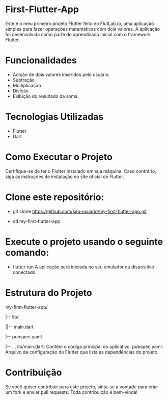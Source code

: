 # First-Flutter-App

Este é o meu primeiro projeto Flutter feito no FlutLab.io, uma aplicação simples para fazer operações matemáticas com dois valores. A aplicação foi desenvolvida como parte do aprendizado inicial com o framework Flutter.

# Funcionalidades
- Adição de dois valores inseridos pelo usuário.
- Subtração
- Multiplicação
- Divição 
- Exibição do resultado da soma.

# Tecnologias Utilizadas
- Flutter
- Dart

# Como Executar o Projeto
Certifique-se de ter o Flutter instalado em sua máquina. Caso contrário, siga as instruções de instalação no site oficial do Flutter.

# Clone este repositório:

- git clone https://github.com/seu-usuario/my-first-flutter-app.git

- cd my-first-flutter-app
# Execute o projeto usando o seguinte comando:

- flutter run
A aplicação será iniciada no seu emulador ou dispositivo conectado.

# Estrutura do Projeto

my-first-flutter-app/

|-- lib/

||-- main.dart

|-- pubspec.yaml

|-- ...
lib/main.dart: Contém o código principal do aplicativo.
pubspec.yaml: Arquivo de configuração do Flutter que lista as dependências do projeto.
# Contribuição
Se você quiser contribuir para este projeto, sinta-se à vontade para criar um fork e enviar pull requests. Toda contribuição é bem-vinda!
